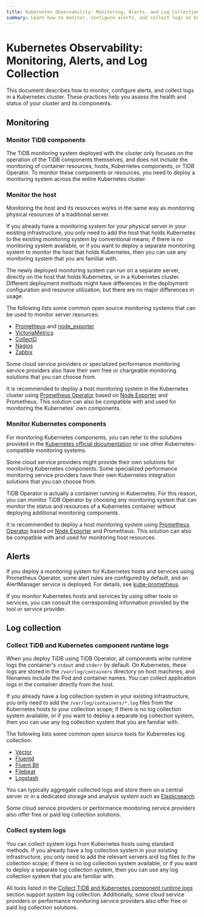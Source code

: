 ```yaml
---
title: Kubernetes Observability: Monitoring, Alerts, and Log Collection
summary: Learn how to monitor, configure alerts, and collect logs on Kubernetes.
---
```


# Kubernetes Observability: Monitoring, Alerts, and Log Collection

This document describes how to monitor, configure alerts, and collect logs in a Kubernetes cluster. These practices help you assess the health and status of your cluster and its components.

## Monitoring

### Monitor TiDB components

The TiDB monitoring system deployed with the cluster only focuses on the operation of the TiDB components themselves, and does not include the monitoring of container resources, hosts, Kubernetes components, or TiDB Operator. To monitor these components or resources, you need to deploy a monitoring system across the entire Kubernetes cluster.

### Monitor the host

Monitoring the host and its resources works in the same way as monitoring physical resources of a traditional server.

If you already have a monitoring system for your physical server in your existing infrastructure, you only need to add the host that holds Kubernetes to the existing monitoring system by conventional means; if there is no monitoring system available, or if you want to deploy a separate monitoring system to monitor the host that holds Kubernetes, then you can use any monitoring system that you are familiar with.

The newly deployed monitoring system can run on a separate server, directly on the host that holds Kubernetes, or in a Kubernetes cluster. Different deployment methods might have differences in the deployment configuration and resource utilization, but there are no major differences in usage.

The following lists some common open source monitoring systems that can be used to monitor server resources:

- [Prometheus](https://prometheus.io/) and [node_exporter](https://github.com/prometheus/node_exporter)
- [VictoriaMetrics](https://victoriametrics.com/)
- [CollectD](https://collectd.org/)
- [Nagios](https://www.nagios.org/)
- [Zabbix](https://www.zabbix.com/)

Some cloud service providers or specialized performance monitoring service providers also have their own free or chargeable monitoring solutions that you can choose from.

It is recommended to deploy a host monitoring system in the Kubernetes cluster using [Prometheus Operator](https://github.com/prometheus-operator/prometheus-operator) based on [Node Exporter](https://github.com/prometheus/node_exporter) and Prometheus. This solution can also be compatible with and used for monitoring the Kubernetes' own components.

### Monitor Kubernetes components

For monitoring Kubernetes components, you can refer to the solutions provided in the [Kubernetes official documentation](https://kubernetes.io/docs/tasks/debug/debug-cluster/resource-usage-monitoring/) or use other Kubernetes-compatible monitoring systems.

Some cloud service providers might provide their own solutions for monitoring Kubernetes components. Some specialized performance monitoring service providers have their own Kubernetes integration solutions that you can choose from.

TiDB Operator is actually a container running in Kubernetes. For this reason, you can monitor TiDB Operator by choosing any monitoring system that can monitor the status and resources of a Kubernetes container without deploying additional monitoring components.

It is recommended to deploy a host monitoring system using [Prometheus Operator](https://github.com/prometheus-operator/prometheus-operator) based on [Node Exporter](https://github.com/prometheus/node_exporter) and Prometheus. This solution can also be compatible with and used for monitoring host resources.

## Alerts

If you deploy a monitoring system for Kubernetes hosts and services using Prometheus Operator, some alert rules are configured by default, and an AlertManager service is deployed. For details, see [kube-prometheus](https://github.com/prometheus-operator/kube-prometheus).

If you monitor Kubernetes hosts and services by using other tools or services, you can consult the corresponding information provided by the tool or service provider.

## Log collection

### Collect TiDB and Kubernetes component runtime logs

When you deploy TiDB using TiDB Operator, all components write runtime logs the container's `stdout` and `stderr` by default. On Kubernetes, these logs are stored in the `/var/log/containers` directory on host machines, and filenames include the Pod and container names. You can collect application logs in the container directly from the host.

If you already have a log collection system in your existing infrastructure, you only need to add the `/var/log/containers/*.log` files from the Kubernetes hosts to your collection scope; if there is no log collection system available, or if you want to deploy a separate log collection system, then you can use any log collection system that you are familiar with.

The following lists some common open source tools for Kubernetes log collection:

- [Vector](https://vector.dev/)
- [Fluentd](https://www.fluentd.org/)
- [Fluent Bit](https://fluentbit.io/)
- [Filebeat](https://www.elastic.co/products/beats/filebeat)
- [Logstash](https://www.elastic.co/logstash/)

You can typically aggregate collected logs and store them on a central server or in a dedicated storage and analysis system such as [Elasticsearch](https://www.elastic.co/elasticsearch/).

Some cloud service providers or performance monitoring service providers also offer free or paid log collection solutions.

### Collect system logs

You can collect system logs from Kubernetes hosts using standard methods. If you already have a log collection system in your existing infrastructure, you only need to add the relevant servers and log files to the collection scope; if there is no log collection system available, or if you want to deploy a separate log collection system, then you can use any log collection system that you are familiar with.

All tools listed in the [Collect TiDB and Kubernetes component runtime logs](#collect-tidb-and-kubernetes-component-runtime-logs) section support system log collection. Additionally, some cloud service providers or performance monitoring service providers also offer free or paid log collection solutions.
